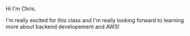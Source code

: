 Hi I'm Chris.

I'm really excited for this class and I'm really looking forward to learning more about backend developement and AWS!
